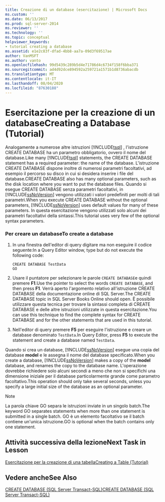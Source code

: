 ```yaml
---
title: Creazione di un database (esercitazione) | Microsoft Docs
ms.custom: ''
ms.date: 06/13/2017
ms.prod: sql-server-2014
ms.reviewer: ''
ms.technology: ''
ms.topic: conceptual
helpviewer_keywords:
- tutorial creating a database
ms.assetid: e1e2c83f-dfad-4bb8-aa7a-09d3f69517ae
author: VanMSFT
ms.author: vanto
ms.openlocfilehash: 99d5439c289b5d4e71786d4c6734f158f6bba371
ms.sourcegitcommit: ad4d92dce894592a259721a1571b1d8736abacdb
ms.translationtype: MT
ms.contentlocale: it-IT
ms.lasthandoff: 08/04/2020
ms.locfileid: "87630188"
---
```

# <a name="creating-a-database-tutorial"></a><span data-ttu-id="e4ea4-102">Esercitazione per la creazione di un database</span><span class="sxs-lookup"><span data-stu-id="e4ea4-102">Creating a Database (Tutorial)</span></span>
  <span data-ttu-id="e4ea4-103">Analogamente a numerose altre istruzioni [!INCLUDE[tsql](../includes/tsql-md.md)] , l'istruzione CREATE DATABASE ha un parametro obbligatorio, ovvero il nome del database.</span><span class="sxs-lookup"><span data-stu-id="e4ea4-103">Like many [!INCLUDE[tsql](../includes/tsql-md.md)] statements, the CREATE DATABASE statement has a required parameter: the name of the database.</span></span> <span data-ttu-id="e4ea4-104">L'istruzione CREATE DATABASE dispone inoltre di numerosi parametri facoltativi, ad esempio il percorso su disco in cui si desidera inserire i file del database.</span><span class="sxs-lookup"><span data-stu-id="e4ea4-104">CREATE DATABASE also has many optional parameters, such as the disk location where you want to put the database files.</span></span> <span data-ttu-id="e4ea4-105">Quando si esegue CREATE DATABASE senza parametri facoltativi, in [!INCLUDE[ssNoVersion](../includes/ssnoversion-md.md)] vengono utilizzati i valori predefiniti per molti di tali parametri.</span><span class="sxs-lookup"><span data-stu-id="e4ea4-105">When you execute CREATE DATABASE without the optional parameters, [!INCLUDE[ssNoVersion](../includes/ssnoversion-md.md)] uses default values for many of these parameters.</span></span> <span data-ttu-id="e4ea4-106">In questa esercitazione vengono utilizzati solo alcuni dei parametri facoltativi della sintassi.</span><span class="sxs-lookup"><span data-stu-id="e4ea4-106">This tutorial uses very few of the optional syntax parameters.</span></span>  
  
### <a name="to-create-a-database"></a><span data-ttu-id="e4ea4-107">Per creare un database</span><span class="sxs-lookup"><span data-stu-id="e4ea4-107">To create a database</span></span>  
  
1.  <span data-ttu-id="e4ea4-108">In una finestra dell'editor di query digitare ma non eseguire il codice seguente:</span><span class="sxs-lookup"><span data-stu-id="e4ea4-108">In a Query Editor window, type but do not execute the following code:</span></span>  
  
    ```  
    CREATE DATABASE TestData  
    GO  
    ```  
  
2.  <span data-ttu-id="e4ea4-109">Usare il puntatore per selezionare le parole `CREATE DATABASE`e quindi premere **F1**.</span><span class="sxs-lookup"><span data-stu-id="e4ea4-109">Use the pointer to select the words `CREATE DATABASE`, and then press **F1**.</span></span> <span data-ttu-id="e4ea4-110">Verrà aperto l'argomento relativo all'istruzione CREATE DATABASE della documentazione online di SQL Server.</span><span class="sxs-lookup"><span data-stu-id="e4ea4-110">The CREATE DATABASE topic in SQL Server Books Online should open.</span></span> <span data-ttu-id="e4ea4-111">È possibile utilizzare questa tecnica per trovare la sintassi completa di CREATE DATABASE e delle altre istruzioni utilizzate in questa esercitazione.</span><span class="sxs-lookup"><span data-stu-id="e4ea4-111">You can use this technique to find the complete syntax for CREATE DATABASE and for the other statements that are used in this tutorial.</span></span>  
  
3.  <span data-ttu-id="e4ea4-112">Nell'editor di query premere **F5** per eseguire l'istruzione e creare un database denominato `TestData`.</span><span class="sxs-lookup"><span data-stu-id="e4ea4-112">In Query Editor, press **F5** to execute the statement and create a database named `TestData`.</span></span>  
  
 <span data-ttu-id="e4ea4-113">Quando si crea un database, [!INCLUDE[ssNoVersion](../includes/ssnoversion-md.md)] esegue una copia del database **model** e le assegna il nome del database specificato.</span><span class="sxs-lookup"><span data-stu-id="e4ea4-113">When you create a database, [!INCLUDE[ssNoVersion](../includes/ssnoversion-md.md)] makes a copy of the **model** database, and renames the copy to the database name.</span></span> <span data-ttu-id="e4ea4-114">L'operazione dovrebbe richiedere solo alcuni secondi a meno che non si specifichi una dimensione iniziale per il database particolarmente grande come parametro facoltativo.</span><span class="sxs-lookup"><span data-stu-id="e4ea4-114">This operation should only take several seconds, unless you specify a large initial size of the database as an optional parameter.</span></span>  
  
> [!NOTE]  
>  <span data-ttu-id="e4ea4-115">La parola chiave GO separa le istruzioni inviate in un singolo batch.</span><span class="sxs-lookup"><span data-stu-id="e4ea4-115">The keyword GO separates statements when more than one statement is submitted in a single batch.</span></span> <span data-ttu-id="e4ea4-116">GO è un elemento facoltativo se il batch contiene un'unica istruzione.</span><span class="sxs-lookup"><span data-stu-id="e4ea4-116">GO is optional when the batch contains only one statement.</span></span>  
  
## <a name="next-task-in-lesson"></a><span data-ttu-id="e4ea4-117">Attività successiva della lezione</span><span class="sxs-lookup"><span data-stu-id="e4ea4-117">Next Task in Lesson</span></span>  
 [<span data-ttu-id="e4ea4-118">Esercitazione per la creazione di una tabella</span><span class="sxs-lookup"><span data-stu-id="e4ea4-118">Creating a Table &#40;Tutorial&#41;</span></span>](lesson-1-2-creating-a-table.md)  
  
## <a name="see-also"></a><span data-ttu-id="e4ea4-119">Vedere anche</span><span class="sxs-lookup"><span data-stu-id="e4ea4-119">See Also</span></span>  
 [<span data-ttu-id="e4ea4-120">CREATE DATABASE &#40;SQL Server Transact-SQL&#41;</span><span class="sxs-lookup"><span data-stu-id="e4ea4-120">CREATE DATABASE &#40;SQL Server Transact-SQL&#41;</span></span>](/sql/t-sql/statements/create-database-sql-server-transact-sql)  
  
  
